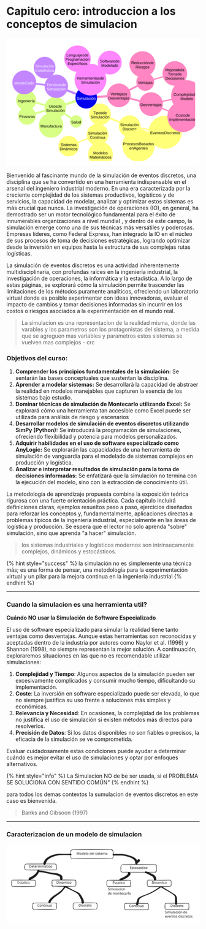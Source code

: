 # Capitulo cero: introduccion a los conceptos de simulacion

<img src="../../.gitbook/assets/file.excalidraw (1) (1) (1).svg" alt="Unrapido vistazo al mundo e la simulacion" class="gitbook-drawing">

Bienvenido al fascinante mundo de la simulación de eventos discretos, una disciplina que se ha convertido en una herramienta indispensable en el arsenal del ingeniero industrial moderno. En una era caracterizada por la creciente complejidad de los sistemas productivos, logísticos y de servicios, la capacidad de modelar, analizar y optimizar estos sistemas es más crucial que nunca. La investigación de operaciones (IO), en general, ha demostrado ser un motor tecnológico fundamental para el éxito de innumerables organizaciones a nivel mundial , y dentro de este campo, la simulación emerge como una de sus técnicas más versátiles y poderosas. Empresas líderes, como Federal Express, han integrado la IO en el núcleo de sus procesos de toma de decisiones estratégicas, logrando optimizar desde la inversión en equipos hasta la estructura de sus complejas rutas logísticas.

La simulación de eventos discretos es una actividad inherentemente multidisciplinaria, con profundas raíces en la ingeniería industrial, la investigación de operaciones, la informática y la estadística. A lo largo de estas páginas, se explorará cómo la simulación permite trascender las limitaciones de los métodos puramente analíticos, ofreciendo un laboratorio virtual donde es posible experimentar con ideas innovadoras, evaluar el impacto de cambios y tomar decisiones informadas sin incurrir en los costos o riesgos asociados a la experimentación en el mundo real.

> La simulacion es una representacion de la realidad misma, donde las varables y los parametros son los protagonistas del sistema, a medida que se agreguen mas variables y parametros estos sistemas se vuelven mas complejos - crc

### Objetivos del curso:

1. **Comprender los principios fundamentales de la simulación:** Se sentarán las bases conceptuales que sustentan la disciplina.
2. **Aprender a modelar sistemas:** Se desarrollará la capacidad de abstraer la realidad en modelos manejables que capturen la esencia de los sistemas bajo estudio.
3. **Dominar técnicas de simulación de Montecarlo utilizando Excel:** Se explorará cómo una herramienta tan accesible como Excel puede ser utilizada para análisis de riesgo y escenarios
4. **Desarrollar modelos de simulación de eventos discretos utilizando SimPy (Python):** Se introducirá la programación de simulaciones, ofreciendo flexibilidad y potencia para modelos personalizados.
5. **Adquirir habilidades en el uso de software especializado como AnyLogic:** Se explorarán las capacidades de una herramienta de simulación de vanguardia para el modelado de sistemas complejos en producción y logística.
6. **Analizar e interpretar resultados de simulación para la toma de decisiones informadas:** Se enfatizará que la simulación no termina con la ejecución del modelo, sino con la extracción de conocimiento útil.

La metodología de aprendizaje propuesta combina la exposición teórica rigurosa con una fuerte orientación práctica. Cada capítulo incluirá definiciones claras, ejemplos resueltos paso a paso, ejercicios diseñados para reforzar los conceptos y, fundamentalmente, aplicaciones directas a problemas típicos de la ingeniería industrial, especialmente en las áreas de logística y producción. Se espera que el lector no solo aprenda "sobre" simulación, sino que aprenda "a hacer" simulación.

> los sistemas industriales y logísticos modernos son intrínsecamente complejos, dinámicos y estocásticos.

{% hint style="success" %}
la simulación no es simplemente una técnica más; es una forma de pensar, una metodología para la experimentación virtual y un pilar para la mejora continua en la ingeniería industrial
{% endhint %}

***

### Cuando la simulacion es una herramienta util?

**Cuándo NO usar la Simulación de Software Especializado**

El uso de software especializado para simular la realidad tiene tanto ventajas como desventajas. Aunque estas herramientas son reconocidas y aceptadas dentro de la industria por autores como Naylor et al. (1996) y Shannon (1998), no siempre representan la mejor solución. A continuación, exploraremos situaciones en las que no es recomendable utilizar simulaciones:

1. **Complejidad y Tiempo**: Algunos aspectos de la simulación pueden ser excesivamente complicados y consumir mucho tiempo, dificultando su implementación.
2. **Coste**: La inversión en software especializado puede ser elevada, lo que no siempre justifica su uso frente a soluciones más simples y económicas.
3. **Relevancia y Necesidad**: En ocasiones, la complejidad de los problemas no justifica el uso de simulación si existen métodos más directos para resolverlos.
4. **Precisión de Datos**: Si los datos disponibles no son fiables o precisos, la eficacia de la simulación se ve comprometida.

Evaluar cuidadosamente estas condiciones puede ayudar a determinar cuándo es mejor evitar el uso de simulaciones y optar por enfoques alternativos.

{% hint style="info" %}
La Simulacion NO de be ser usada, si el PROBLEMA SE SOLUCIONA CON SENTIDO COMÚN"
{% endhint %}

para todos los demas contextos la sumulacion de eventos discretos en este caso es bienvenida.

> Banks and Gibsoon (1997)

***

### Caracterizacion de un modelo de simulacion

<img src="../../.gitbook/assets/file.excalidraw (6).svg" alt="" class="gitbook-drawing">

